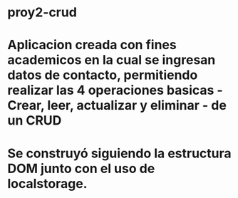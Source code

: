 # proy2-crud
# Aplicacion creada con fines academicos en la cual se ingresan datos de contacto, permitiendo realizar las 4 operaciones basicas - Crear, leer, actualizar y eliminar - de un CRUD
# Se construyó siguiendo la estructura DOM junto con el uso de localstorage.
